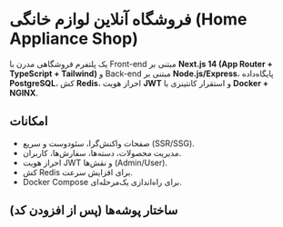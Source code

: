 # فروشگاه آنلاین لوازم خانگی (Home Appliance Shop)

یک پلتفرم فروشگاهی مدرن با Front-end مبتنی بر **Next.js 14 (App Router + TypeScript + Tailwind)** و Back-end مبتنی بر **Node.js/Express**، پایگاه‌داده **PostgreSQL**، کش **Redis**، احراز هویت **JWT** و استقرار کانتینری با **Docker + NGINX**.

## امکانات
- صفحات واکنش‌گرا، سئو‌دوست و سریع (SSR/SSG).
- مدیریت محصولات، دسته‌ها، سفارش‌ها، کاربران.
- احراز هویت JWT و نقش‌ها (Admin/User).
- کش Redis برای افزایش سرعت.
- Docker Compose برای راه‌اندازی یک‌مرحله‌ای.

## ساختار پوشه‌ها (پس از افزودن کد)
